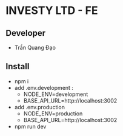 # INVESTY LTD - FE
## Developer
-   Trần Quang Đạo
## Install
- npm i
- add .env.development :
  + NODE_ENV=development
  + BASE_API_URL=http://localhost:3002
- add .env.production
  + NODE_ENV=production
  + BASE_API_URL=http://localhost:3002
- npm run dev
